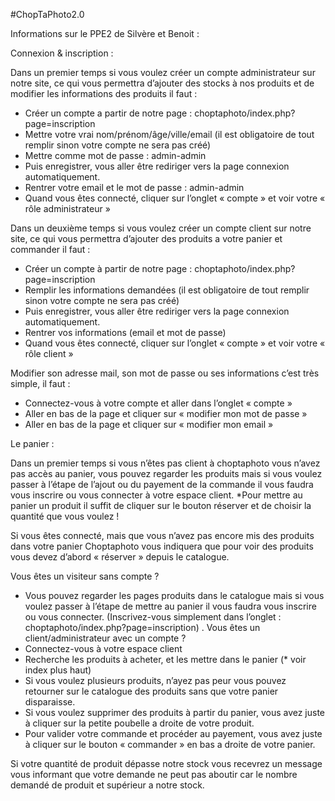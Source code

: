 #ChopTaPhoto2.0
 

Informations sur le PPE2 de Silvère et Benoit :


Connexion & inscription :

Dans un premier temps si vous voulez créer un compte administrateur sur notre site, ce qui vous permettra d’ajouter des stocks à nos produits et de modifier les informations des produits il faut : 

-	Créer un compte a partir de notre page : choptaphoto/index.php?page=inscription 
-	Mettre votre vrai nom/prénom/âge/ville/email (il est obligatoire de tout remplir sinon votre compte ne sera pas créé)
-	Mettre comme mot de passe : admin-admin 
-	Puis enregistrer, vous aller être rediriger vers la page connexion automatiquement.
-	Rentrer votre email et le mot de passe : admin-admin
-	Quand vous êtes connecté, cliquer sur l’onglet « compte » et voir votre « rôle administrateur » 

Dans un deuxième temps si vous voulez créer un compte client sur notre site, ce qui vous permettra d’ajouter des produits a votre panier et commander il faut :

-	Créer un compte à partir de notre page : choptaphoto/index.php?page=inscription 
-	Remplir les informations demandées (il est obligatoire de tout remplir sinon votre compte ne sera pas créé)
-	Puis enregistrer, vous aller être rediriger vers la page connexion automatiquement.
-	Rentrer vos informations (email et mot de passe)
-	Quand vous êtes connecté, cliquer sur l’onglet « compte » et voir votre « rôle client » 

Modifier son adresse mail, son mot de passe ou ses informations c’est très simple, il faut : 
-	Connectez-vous à votre compte et aller dans l’onglet « compte » 
-	Aller en bas de la page et cliquer sur « modifier mon mot de passe »
-	Aller en bas de la page et cliquer sur « modifier mon email »





Le panier :

Dans un premier temps si vous n’êtes pas client à choptaphoto vous n’avez pas accès au panier, vous pouvez regarder les produits mais si vous voulez passer à l’étape de l’ajout ou du payement de la commande il vous faudra vous inscrire ou vous connecter à votre espace client. 
*Pour mettre au panier un produit il suffit de cliquer sur le bouton réserver et de choisir la quantité que vous voulez !

Si vous êtes connecté, mais que vous n’avez pas encore mis des produits dans votre panier Choptaphoto vous indiquera que pour voir des produits vous devez d’abord « réserver » depuis le catalogue.

Vous êtes un visiteur sans compte ? 
-	Vous pouvez regarder les pages produits dans le catalogue mais si vous voulez passer à l’étape de mettre au panier il vous faudra vous inscrire ou vous connecter. (Inscrivez-vous simplement dans l’onglet : choptaphoto/index.php?page=inscription) .
Vous êtes un client/administrateur avec un compte ? 
- Connectez-vous à votre espace client
- Recherche les produits à acheter, et les mettre dans le panier (* voir index plus haut) 
- Si vous voulez plusieurs produits, n’ayez pas peur vous pouvez retourner sur le catalogue des produits sans que votre panier disparaisse. 
- Si vous voulez supprimer des produits à partir du panier, vous avez juste à cliquer sur la petite poubelle a droite de votre produit.
- Pour valider votre commande et procéder au payement, vous avez juste à cliquer sur le bouton « commander » en bas a droite de votre panier. 

Si votre quantité de produit dépasse notre stock vous recevrez un message vous informant que votre demande ne peut pas aboutir car le nombre demandé de produit et supérieur a notre stock. 





